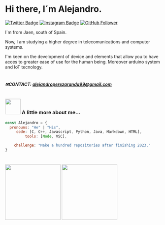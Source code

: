 # Hi there, I´m Alejandro.

[![Twitter Badge](https://img.shields.io/badge/-Twitter-00acee?style=flat-square&logo=Twitter&logoColor=white)](https://mobile.twitter.com/aleperezaranda)
[![Instagram Badge](https://img.shields.io/badge/-Instagram-e4405f?style=flat-square&logo=Instagram&logoColor=white)](https://www.instagram.com/aleejandropeerez/?hl=es)
[![GitHub Follower](https://img.shields.io/github/followers/alejandroperez9?style=social)](https://github.com/Thaiane)

I´m from Jaen, south of Spain.

Now, I am studying a higher degree in telecomunications and computer systems.

I'm keen on the development of device and elements that allow you to have acces to greater ease of use for the human being.
Moreover arduino system and IoT tecnology.

# 
##### ✉CONTACT: alejandroperezaranda99@gmail.com
#

### <img src="https://media.tenor.com/aGwCdl0YdAMAAAAi/astronauta-moon.gif" width="50"> A little more about me...  



```javascript
const Alejandro = {
  pronouns: "He" | "His",
     code: [C, C++, Javascript, Python, Java, Markdown, HTML],
         tools: [Node, VSC],

    challenge: "Make a hundred repositories after finishing 2023."
}
```
#

<p>
  <img height="180em" src="https://github-readme-stats.vercel.app/api?username=alejandroperez9&show_icons=true&hide_border=true&&count_private=true&include_all_commits=true" />
  <img height="180em" src="https://github-readme-stats.vercel.app/api/top-langs/?username=alejandroperez9&exclude_repo=KNN-Image-Classification&show_icons=true&hide_border=true&layout=compact&langs_count=8"/>
</p>
